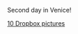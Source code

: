 Second day in Venice!

[10 Dropbox pictures](https://www.dropbox.com/sh/shjmjtoinp3dk97/AAButmZ5iLSdqw5yp5hCZ5NIa?dl=0)
